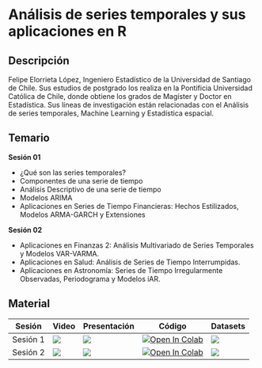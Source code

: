 # Análisis de series temporales y sus aplicaciones en R

## Descripción

Felipe Elorrieta López, Ingeniero Estadístico de la Universidad de Santiago de Chile.
Sus estudios de postgrado los realiza en la Pontificia Universidad Católica de Chile,
donde obtiene los grados de Magíster y Doctor en Estadística. Sus líneas de
investigación están relacionadas con el Análisis de series temporales,
Machine Learning y Estadística espacial.

## Temario

**Sesión 01**

* ¿Qué son las series temporales?
* Componentes de una serie de tiempo
* Análisis Descriptivo de una serie de tiempo
* Modelos ARIMA
* Aplicaciones en Series de Tiempo Financieras: Hechos Estilizados, Modelos ARMA-GARCH y Extensiones


**Sesión 02**

* Aplicaciones en Finanzas 2: Análisis Multivariado de Series Temporales y Modelos VAR-VARMA.
* Aplicaciones en Salud: Análisis de Series de Tiempo Interrumpidas.
* Aplicaciones en Astronomía: Series de Tiempo Irregularmente Observadas, Periodograma y Modelos iAR.

## Material 
| Sesión   | Video                                                                                                                                                                                                                                            | Presentación                                                                                                                                                                                     | Código                                                                                                                                                                                                       | Datasets                                                                                                                                                                                                                                       |
|----------|--------------------------------------------------------------------------------------------------------------------------------------------------------------------------------------------------------------------------------------------------|--------------------------------------------------------------------------------------------------------------------------------------------------------------------------------------------------|--------------------------------------------------------------------------------------------------------------------------------------------------------------------------------------------------------------|------------------------------------------------------------------------------------------------------------------------------------------------------------------------------------------------------------------------------------------------|
| Sesión 1 | <a href="https://www.youtube.com/watch?v=rT4dcQ3usyk&t=5388s&ab_channel=SociedadChilenadeEstad%C3%ADstica" target="_parent"><img src="https://img.shields.io/badge/YouTube-%23FF0000.svg?style=for-the-badge&logo=YouTube&logoColor=white"/></a> | <a href="docs/2023/01_series_temporales/Clase_1_Curso_SOCHE.pdf" target="_parent"><img src="https://img.shields.io/badge/PDF-%23FF0000.svg?style=for-the-badge&logo=adobe&logoColor=white"/></a> | <a href="docs/2023/01_series_temporales/Clase_1_Curso_SOCHE.R" target="_parent"><img src="https://img.shields.io/badge/r-%23276DC3.svg?style=for-the-badge&logo=r&logoColor=white" alt="Open In Colab"/></a> | <a href="https://drive.google.com/drive/folders/1HERPpZYje74h8ka5QtRPcjn3Gk0T5xNf?usp=drive_link" target="_parent"><img src="https://img.shields.io/badge/Google%20Drive-4285F4?style=for-the-badge&logo=googledrive&logoColor=white"/></a>    |
| Sesión 2 | <a href="https://www.youtube.com/watch?v=mNq3faD8qMM&ab_channel=SociedadChilenadeEstad%C3%ADstica" target="_parent"><img src="https://img.shields.io/badge/YouTube-%23FF0000.svg?style=for-the-badge&logo=YouTube&logoColor=white"/></a>         | <a href="docs/2023/01_series_temporales/Clase_2_Curso_SOCHE.pdf" target="_parent"><img src="https://img.shields.io/badge/PDF-%23FF0000.svg?style=for-the-badge&logo=adobe&logoColor=white"/></a> | <a href="docs/2023/01_series_temporales/Clase_2_Curso_SOCHE.R" target="_parent"><img src="https://img.shields.io/badge/r-%23276DC3.svg?style=for-the-badge&logo=r&logoColor=white" alt="Open In Colab"/></a> | <a href="https://drive.google.com/drive/folders/1HERPpZYje74h8ka5QtRPcjn3Gk0T5xNf?usp=drive_link" target="_parent"><img src="https://img.shields.io/badge/Google%20Drive-4285F4?style=for-the-badge&logo=googledrive&logoColor=white"/></a>    |
